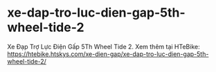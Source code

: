 # xe-dap-tro-luc-dien-gap-5th-wheel-tide-2
Xe Đạp Trợ Lực Điện Gấp 5Th Wheel Tide 2. Xem thêm tại HTeBike: https://htebike.htskys.com/xe-dien-gap/xe-dap-tro-luc-dien-gap-5th-wheel-tide-2/
